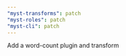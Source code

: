 ```yaml
---
"myst-transforms": patch
"myst-roles": patch
"myst-cli": patch
---
```


Add a word-count plugin and transform
